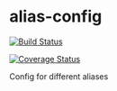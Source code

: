 # alias-config

[![Build Status](https://travis-ci.org/arenuzzz/alias-config.svg?branch=master)](https://travis-ci.org/arenuzzz/alias-config)

[![Coverage Status](https://coveralls.io/repos/github/arenuzzz/alias-config/badge.svg?branch=master)](https://coveralls.io/github/arenuzzz/alias-config?branch=master)

Config for different aliases
